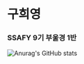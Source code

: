 # 구희영

### SSAFY 9기 부울경 1반

![Anurag's GitHub stats](https://github-readme-stats.vercel.app/api?username=anuraghazra&show_icons=true&bg_color=00000000)


